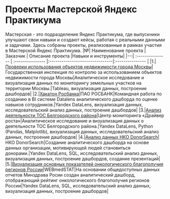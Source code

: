 # Проекты Мастерской Яндекс Практикума
Мастерская - это подразделение Яндекс Практикума, где выпускники улучшают свои навыки и создают кейсы, работая с реальными данными и задачами.  Здесь собраны проекты, реализованные в рамках участия в Мастерской Яндекс Практикума.
|№| Наименование проекта | Заказчик | Описание проекта |Навыки и инструменты|
|--:| :--------------- | :--------------- |:-------------------------------|:--------------- |
|1.|[Проверки использования объектов недвижимости города Москвы](https://github.com/YanaBogacheva/Yandex_Praktikum_Workshop/tree/main/01.%20%D0%9F%D1%80%D0%BE%D0%B2%D0%B5%D1%80%D0%BA%D0%B8%20%D0%BE%D0%B1%D1%8A%D0%B5%D0%BA%D1%82%D0%BE%D0%B2%20%D0%BD%D0%B5%D0%B4%D0%B2%D0%B8%D0%B6%D0%B8%D0%BC%D0%BE%D1%81%D1%82%D0%B8)|Государственная инспекция по контролю за использованием объектов недвижимости города Москвы|Аналитическое исследование и визуализация данных по мониторингу земельных участков на территории Москвы.|Tableau, визуализация данных, построение дашбордов|
|2.|[Хакатон Росбанка](https://github.com/YanaBogacheva/Yandex_Praktikum_Workshop/tree/main/02.%20%D0%A5%D0%B0%D0%BA%D0%B0%D1%82%D0%BE%D0%BD%20%D0%A0%D0%BE%D1%81%D0%B1%D0%B0%D0%BD%D0%BA%D0%B0)|ПАО РОСБАНК|Командная работа по созданию в BI системе Datalens аналитического дашборда по оценке навыков сотрудников.|Yandex DataLens, визуализация данных, исследовательский анализ данных, построение дашбордов|
|3.|[Анализ деятельности ТОС Белгородского района](https://github.com/YanaBogacheva/Yandex_Praktikum_Workshop/tree/main/03.%20%D0%A2%D0%9E%D0%A1%20%D0%91%D0%B5%D0%BB%D0%B3%D0%BE%D1%80%D0%BE%D0%B4%D1%81%D0%BA%D0%BE%D0%B3%D0%BE%20%D1%80%D0%B0%D0%B9%D0%BE%D0%BD%D0%B0)|Центр мониторинга «Драйвер роста»|Аналитическое исследование и визуализация данных о деятельности ТОС Белгородского района.|Yandex DataLens, Python (Pandas, Matplotlib), визуализация данных, исследовательский анализ данных, построение дашбордов|
|4.|[Анализ данных НКО DonorSearch](https://github.com/YanaBogacheva/Yandex_Praktikum_Workshop/tree/main/04.%20DonorSearch)|НКО DonorSearch|Создание аналитического дашборда на основе данных организации, мотивирующей людей становиться донорами.|Yandex DataLens, SQL, исследовательский анализ данных, визуализация данных, построение дашбордов, создание презентаций|
|5.|[Визуализация основных показателей онкологического благополучия регионов России](https://github.com/YanaBogacheva/Yandex_Praktikum_Workshop/tree/main/05.%20WebMedStat)|WEBmedSTAT|На основании общедоступных данных отчетов Минздрава Росии создан аналитический дашборд, отображающий рейтинг онкологического благополучия регионов России|Yandex DataLens, SQL, исследовательский анализ данных, визуализация данных, построение дашбордов|

